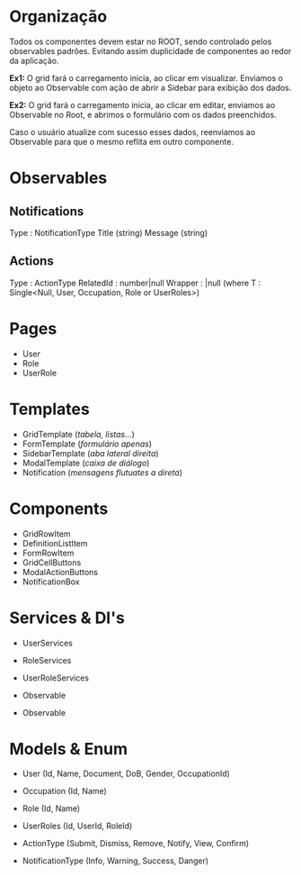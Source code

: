 # Organização

Todos os componentes devem estar no ROOT, sendo controlado pelos observables padrões.
Evitando assim duplicidade de componentes ao redor da aplicação.


**Ex1:** O grid fará o carregamento inicia, ao clicar em visualizar. Enviamos o objeto ao Observable<T>
com ação de abrir a Sidebar para exibição dos dados.


**Ex2:** O grid fará o carregamento inicia, ao clicar em editar, enviamos ao Observable<T> no Root,
e abrimos o formulário com os dados preenchidos.

Caso o usuário atualize com sucesso esses dados, reenviamos ao Observable<T> para que o mesmo reflita em outro componente.


# Observables



## Notifications

Type : NotificationType
Title (string)
Message (string)

## Actions

Type : ActionType
RelatedId : number|null
Wrapper : <T>|null (where T : Single<Null, User, Occupation, Role or UserRoles>)

# Pages

- User
- Role
- UserRole
  

# Templates

- GridTemplate (*tabela, listas...*)
- FormTemplate (*formulário apenas*)
- SidebarTemplate (*aba lateral direita*)
- ModalTemplate (*caixa de diálogo*)
- Notification (*mensagens flutuates a direta*)
  

# Components

- GridRowItem
- DefinitionListItem
- FormRowItem
- GridCellButtons
- ModalActionButtons
- NotificationBox
  

# Services & DI's

- UserServices
- RoleServices
- UserRoleServices
  
- Observable<Notifications>
- Observable<Action>
  

# Models & Enum

- User (Id, Name, Document, DoB, Gender, OccupationId)
- Occupation (Id, Name)
- Role (Id, Name)
- UserRoles (Id, UserId, RoleId)
  
- ActionType (Submit, Dismiss, Remove, Notify, View, Confirm)
- NotificationType (Info, Warning, Success, Danger)